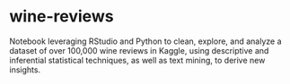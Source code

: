 # wine-reviews
Notebook leveraging RStudio and Python to clean, explore, and analyze a dataset of over 100,000 wine reviews in Kaggle, using descriptive and inferential statistical techniques, as well as text mining, to derive new insights.
